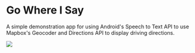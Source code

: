 # Go Where I Say

A simple demonstration app for using Android's Speech to Text API to use Mapbox's Geocoder and Directions API to display driving directions.

![](https://github.com/bleege/GoWhereISay/raw/master/example-screen-recording.gif)
